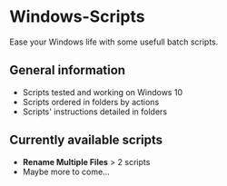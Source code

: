 # Windows-Scripts
Ease your Windows life with some usefull batch scripts.

## General information
- Scripts tested and working on Windows 10
- Scripts ordered in folders by actions
- Scripts' instructions detailed in folders

## Currently available scripts
- **Rename Multiple Files** > 2 scripts
- Maybe more to come...
